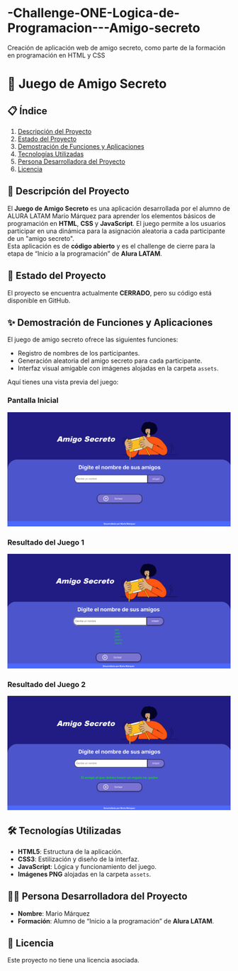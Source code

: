 # -Challenge-ONE-Logica-de-Programacion---Amigo-secreto
Creación de aplicación web de amigo secreto, como parte de la formación en programación en HTML y CSS

# 🎉 Juego de Amigo Secreto

## 📋 Índice
1. [Descripción del Proyecto](#📖-descripción-del-proyecto)
2. [Estado del Proyecto](#🚧-estado-del-proyecto)
3. [Demostración de Funciones y Aplicaciones](#✨-demostración-de-funciones-y-aplicaciones)
4. [Tecnologías Utilizadas](#🛠️-tecnologías-utilizadas)
5. [Persona Desarrolladora del Proyecto](#👨‍💻-persona-desarrolladora-del-proyecto)
6. [Licencia](#📝-licencia)

## 📖 Descripción del Proyecto
El **Juego de Amigo Secreto** es una aplicación desarrollada por el alumno de ALURA LATAM Mario Márquez para aprender los elementos básicos de programación en **HTML**, **CSS** y **JavaScript**. El juego permite a los usuarios participar en una dinámica para la asignación aleatoria a cada participante de un "amigo secreto".  
Esta aplicación es de **código abierto** y es el challenge de cierre para la etapa de “Inicio a la programación” de **Alura LATAM**.

## 🚧 Estado del Proyecto
El proyecto se encuentra actualmente **CERRADO**, pero su código está disponible en GitHub.

## ✨ Demostración de Funciones y Aplicaciones
El juego de amigo secreto ofrece las siguientes funciones:
- Registro de nombres de los participantes.
- Generación aleatoria del amigo secreto para cada participante.
- Interfaz visual amigable con imágenes alojadas en la carpeta `assets`.

Aquí tienes una vista previa del juego:

### Pantalla Inicial
![Pantalla Inicial](./assets/pantalla-inicial-1.png)

### Resultado del Juego 1
![Resultado del Juego](./assets/resultado-juego-1.png)

### Resultado del Juego 2
![Resultado del Juego](./assets/resultado-juego-2.png)

## 🛠️ Tecnologías Utilizadas
- **HTML5**: Estructura de la aplicación.
- **CSS3**: Estilización y diseño de la interfaz.
- **JavaScript**: Lógica y funcionamiento del juego.
- **Imágenes PNG** alojadas en la carpeta `assets`.

## 👨‍💻 Persona Desarrolladora del Proyecto
- **Nombre**: Mario Márquez
- **Formación**: Alumno de “Inicio a la programación” de **Alura LATAM**.

## 📝 Licencia
Este proyecto no tiene una licencia asociada.




